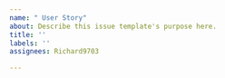 ```yaml
---
name: " User Story"
about: Describe this issue template's purpose here.
title: ''
labels: ''
assignees: Richard9703

---
```



